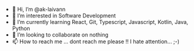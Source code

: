 - 👋 Hi, I’m @ak-laivann
- 👀 I’m interested in Software Development
- 🌱 I’m currently learning React, Git, Typescript, Javascript, Kotlin, Java, Python
- 💞️ I’m looking to collaborate on nothing
- 📫 How to reach me ... dont reach me please !! I hate attention... ;-)

<!---
ak-laivann/ak-laivann is a ✨ special ✨ repository because its `README.md` (this file) appears on your GitHub profile.
You can click the Preview link to take a look at your changes.
--->
